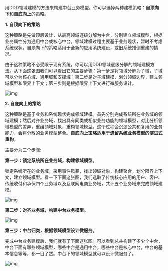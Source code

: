 用DDD领域建模的方法来构建中台业务模型。你可以选择两种建模策略：**自顶向下**和**自底向上**的策略。



**1. 自顶向下的策略**

这种策略是先做顶层设计，从最高领域逐级分解为中台，分别建立领域模型，根据业务属性分为通用中台或核心中台。领域建模过程主要基于业务现状，暂时不考虑系统现状。自顶向下的策略适用于全新的应用系统建设，或旧系统推倒重建的情况。

由于这种策略不必受限于现有系统，你可以用DDD领域逐级分解的领域建模方法。从下面这张图我们可以看出它的主要步骤：第一步是将领域分解为子域，子域可以分为核心域、通用域和支撑域；第二步是对子域建模，划分领域边界，建立领域模型和限界上下文；第三步则是根据限界上下文进行微服务设计。

![img](img/e665d85381a9b2c599555cac6a06deda.jpg)



**2. 自底向上的策略**

这种策略是基于业务和系统现状完成领域建模。首先分别完成系统所在业务域的领域建模；然后对齐业务域，找出具有同类或相似业务功能的领域模型，对比分析领域模型的差异，重组领域对象，重构领域模型。这个过程会沉淀公共和复用的业务能力，会将分散的业务模型整合。**自底向上策略适用于遗留系统业务模型的演进式重构**。

主要分为三个步骤:

**第一步：锁定系统所在业务域，构建领域模型。**

锁定系统所在的业务域，采用事件风暴，找出领域对象，构建聚合，划分限界上下文，建立领域模型。看一下下面这张图，我们选取了传统核心应用的用户、客户、传统收付和承保四个业务域以及互联网电商业务域，共计五个业务域来完成领域建模。

![img](img/f537a7a43e77212c8a85241439b2f246.jpg)



**第二步：对齐业务域，构建中台业务模型。**

![img](img/25cd1e7fe14bfa22a752c1b184b9c91d.jpg)



**第三步：中台归类，根据领域模型设计微服务。**

完成中台业务建模后，我们就有了下面这张图。可以看到总共构建了多少个中台，中台下面有哪些领域模型，哪些中台是通用中台，哪些中台是核心中台，中台的基本信息等等，都一目了然。中台下的领域模型就可以设计微服务了。

![img](img/a88e9695c7198a1f88f537564ada0bc5.jpg)
